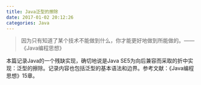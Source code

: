 ```yaml
---
title: Java泛型的擦除
date: 2017-01-02 20:12:26
categories: Java
---
```

<blockquote class="blockquote-center">因为只有知道了某个技术不能做到什么，你才能更好地做到所能做的。——《Java编程思想》</blockquote>

本篇记录Java的一个残缺实现，确切地说是Java SE5为向后兼容而采取的折中实现：泛型的擦除。<!-- more -->记录内容也包括泛型的基本语法和边界。参考文献：《Java编程思想》15章。
